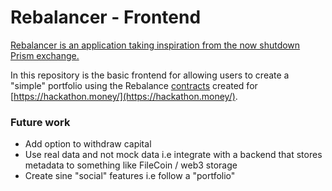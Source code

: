 # Rebalancer - Frontend
[Rebalancer is an application taking inspiration from the now shutdown Prism exchange.](https://github.com/hackathon-hack-money-2022/.github/blob/main/profile/README.md)

In this repository is the basic frontend for allowing users to create a "simple" portfolio using the Rebalance [contracts](https://github.com/hackathon-hack-money-2022/contracts) created for [https://hackathon.money/](https://hackathon.money/).

### Future work
- Add option to withdraw capital 
- Use real data and not mock data i.e integrate with a backend that stores metadata to something like FileCoin / web3 storage
- Create sine "social" features i.e follow a "portfolio"
